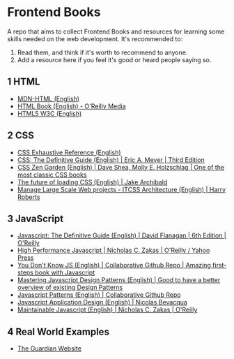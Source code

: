 # Frontend Books

A repo that aims to collect Frontend Books and resources for learning some skills needed on the web development. It's recommended to:


1. Read them, and think if it's worth to recommend to anyone.
2. Add a resource here if you feel it's good or heard people saying so.


## 1 HTML

* [MDN-HTML (English)](https://developer.mozilla.org/en-US/docs/Web/Guide/HTML/HTML5)
* [HTML Book (English) - O'Reilly Media](http://oreillymedia.github.io/HTMLBook/)
* [HTML5 W3C (English)](https://www.w3.org/TR/html5/)


## 2 CSS

* [CSS Exhaustive Reference (English)](https://developer.mozilla.org/en-US/docs/Web/CSS/Reference)
* [CSS: The Definitive Guide (English) | Eric A. Meyer | Third Edition](http://meyerweb.com/eric/books/css-tdg/)
* [CSS Zen Garden (English) | Dave Shea, Molly E. Holzschlag | One of the most classic CSS books](https://www.amazon.com/Zen-CSS-Design-Visual-Enlightenment/dp/0321303474?ie=UTF8&redirect=true&tag=mezzoblue-20)
* [The future of loading CSS (English) | Jake Archibald](https://jakearchibald.com/2016/link-in-body/)
* [Manage Large Scale Web projects - ITCSS Architecture (English) | Harry Roberts](http://www.creativebloq.com/web-design/manage-large-scale-web-projects-new-css-architecture-itcss-41514731)


## 3 JavaScript

* [Javascript: The Definitive Guide (English) | David Flanagan | 6th Edition | O'Reilly](http://shop.oreilly.com/product/9780596805531.do)
* [High Performance Javascript | Nicholas C. Zakas |  O'Reilly / Yahoo Press](http://shop.oreilly.com/product/9780596802806.do)
* [You Don't Know JS (English) | Collaborative Github Repo | Amazing first-steps book with Javascript](https://github.com/getify/You-Dont-Know-JS/)
* [Mastering Javascript Design Patterns (English) | Good to have a better overview of existing Design Patterns](https://www.amazon.com/Mastering-JavaScript-Design-Patterns-Simon/dp/1783987987)
* [Javascript Patterns (English) | Collaborative Github Repo](https://github.com/shichuan/javascript-patterns)
* [Javascript Application Design (English) | Nicolas Bevacqua](https://www.manning.com/books/javascript-application-design)
* [Maintainable Javascript (English) | Nicholas C. Zakas | O'Reilly](http://shop.oreilly.com/product/0636920025245.do)


## 4 Real World Examples

* [The Guardian Website](https://github.com/guardian/frontend)

